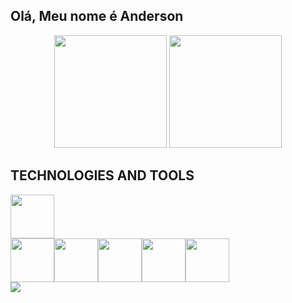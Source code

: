 ## Olá, Meu nome é Anderson

<div align="center">
  <img height="180em" src="https://github-readme-stats.vercel.app/api?username=not2nder&theme=github_dark&hide_border=true"/>
  <img height="180em" src="https://github-readme-stats.vercel.app/api/top-langs/?username=not2nder&layout=compact&theme=github_dark&hide_border=true"/>
</div>

## TECHNOLOGIES AND TOOLS
<div style="display:flex; flex-direction:row" >
  <img height="70em" src="https://cdn.jsdelivr.net/gh/devicons/devicon/icons/github/github-original.svg" />
</div>
<div style="display:flex; flex-direction:row" >
  <img height="70em" src="https://cdn.jsdelivr.net/gh/devicons/devicon/icons/python/python-original.svg" />
  <img height="70em"  src="https://cdn.jsdelivr.net/gh/devicons/devicon/icons/cplusplus/cplusplus-original.svg" />
  <img height="70em" src="https://cdn.jsdelivr.net/gh/devicons/devicon/icons/java/java-original.svg" />
  <img height="70em" src="https://cdn.jsdelivr.net/gh/devicons/devicon/icons/html5/html5-original.svg" />
  <img height="70em" src="https://cdn.jsdelivr.net/gh/devicons/devicon/icons/javascript/javascript-original.svg" />
</div>

<div style="display:flex; flex-direction:row" >
  <img src="https://cdn.jsdelivr.net/gh/devicons/devicon/icons/sqlite/sqlite-original.svg" />
</div>
